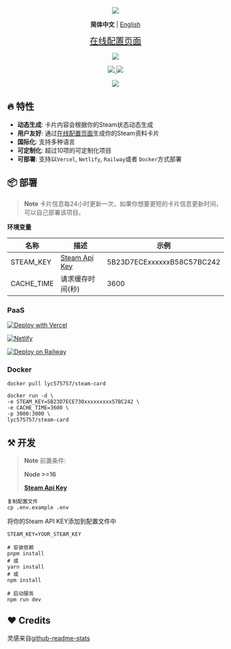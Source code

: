 <p align="center">
  <img src="https://cdn.jsdelivr.net/gh/yuyinws/static@master/2022/10/upgit_20221022_1666452627.svg">
</p>
<p align='center'>
<b>简体中文</b> | <a href="https://github.com/yuyinws/steam-card/blob/master/README.md">English</a>
</p>


<p align="center">
<a href="https://card.yuy1n.io" style="font-size:20px">在线配置页面</a>
</p>
<p align="center">
  <a href="https://card.yuy1n.io">
		<img src="https://card.yuy1n.io/card/76561198028121353" />
   </a>
</p>

<p align="center">
<a href="https://card.yuy1n.io">
<img src="https://therealsujitk-vercel-badge.vercel.app/?app=steam-card"></img>
</a>
<a href="https://card.yuy1n.io/">
<img src="https://api.netlify.com/api/v1/badges/26879726-2f6e-49e2-8abe-550512e9095c/deploy-status"></img>
</a>
</p>

<p align="center">
<a href="https://hub.docker.com/r/lyc575757/steam-card">
<img src="https://img.shields.io/badge/docker-%230db7ed.svg?style=for-the-badge&logo=docker&logoColor=white"></img>
</a>
<p>


## 🔥 特性

- **动态生成**: 卡片内容会根据你的Steam状态动态生成
- **用户友好**: 通过[在线配置页面](https://card.yuy1n.io)生成你的Steam资料卡片
- **国际化**: 支持多种语言
- **可定制化**: 超过10项的可定制化项目
- **可部署**: 支持以`Vercel`, `Netlify`, `Railway`或者 `Docker`方式部署

## 📦 部署

> **Note** 
> 卡片信息每24小时更新一次，如果你想要更短的卡片信息更新时间，可以自己部署该项目。

**环境变量**

| 名称      | 描述 | 示例 |
| ----------- | ----------- | ----------- |
| STEAM_KEY      | [Steam Api Key](https://steamcommunity.com/dev/apikey) | 5B23D7ECExxxxxxB58C57BC242 |
| CACHE_TIME   | 请求缓存时间(秒)  | 3600 |

### PaaS

[![Deploy with Vercel](https://vercel.com/button)](https://vercel.com/new/clone?repository-url=https%3A%2F%2Fgithub.com%2Fyuyinws%2Fsteam-card&env=STEAM_KEY,CACHE_TIME)

[![Netlify](https://www.netlify.com/img/deploy/button.svg)](https://app.netlify.com/start/deploy?repository=https://github.com/yuyinws/steam-card)

[![Deploy on Railway](https://railway.app/button.svg)](https://railway.app/template/ajXBZ6?referralCode=fpKTNq)
### Docker

```shell
docker pull lyc575757/steam-card
```

```shell
docker run -d \
-e STEAM_KEY=5B23D7ECE730xxxxxxxxx57BC242 \
-e CACHE_TIME=3600 \
-p 3000:3000 \
lyc575757/steam-card
```

## ⚒️ 开发

> **Note** 
> 前置条件:
>
> **Node >=16**
>
> **[Steam Api Key](https://steamcommunity.com/dev/apikey)**

```shell
复制配置文件
cp .env.example .env
```

将你的Steam API KEY添加到配置文件中

```shell
STEAM_KEY=YOUR_STEAM_KEY
```

```shell
# 安装依赖
pnpm install
# 或
yarn install
# 或
npm install

# 启动服务
npm run dev
```

## ❤️ Credits
灵感来自[github-readme-stats](https://github.com/anuraghazra/github-readme-stats)
